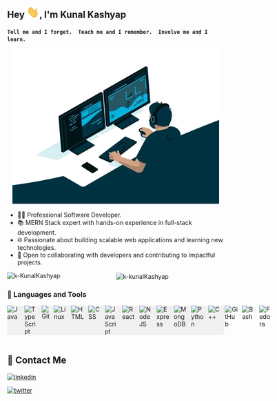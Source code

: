 ## Hey <img src="https://raw.githubusercontent.com/kunalkashyap-1/kunalkashyap-1/master/assets/Hi.gif" width="29">, I'm  Kunal Kashyap

**`Tell me and I forget.  Teach me and I remember.  Involve me and I learn.`**

<p align="center"> 
  <img src="https://raw.githubusercontent.com/kunalkashyap-1/kunalkashyap-1/master/assets/giphy.webp">
</p>

- 👨‍💻 Professional Software Developer.
- 📚 MERN Stack expert with hands-on experience in full-stack development.
- 🌐 Passionate about building scalable web applications and learning new technologies.
- 🤝 Open to collaborating with developers and contributing to impactful projects.

<p align="center">
  <img align="left" src="https://github-readme-stats.vercel.app/api/top-langs/?username=kunalkashyap-1&exclude_repo=luffy_project&layout=compact&theme=tokyonight" alt="k-KunalKashyap" />
  <img align="center" src="https://github-readme-stats.vercel.app/api?username=kunalkashyap-1&show_icons=true&theme=tokyonight" alt="k-kunalKashyap" /></p>

### 🧰 Languages and Tools
<div style="background-color:rgb(240,240,240);display: flex;" >
<img align="left" alt="Java" width="30px" style="padding-right:10px;" src="https://cdn.jsdelivr.net/gh/devicons/devicon/icons/java/java-original.svg"/>
<img align="left" alt="TypeScript" width="30px" style="padding-right:10px;" src="https://cdn.jsdelivr.net/gh/devicons/devicon/icons/typescript/typescript-plain.svg" />
<img align="left" alt="Git" width="30px" style="padding-right:10px;" src="https://cdn.jsdelivr.net/gh/devicons/devicon/icons/git/git-original.svg" />
<img align="left" alt="Linux" width="30px" style="padding-right:10px;" src="https://cdn.jsdelivr.net/gh/devicons/devicon/icons/linux/linux-original.svg" />
<img align="left" alt="HTML" width="30px" style="padding-right:10px;" src="https://cdn.jsdelivr.net/gh/devicons/devicon/icons/html5/html5-plain.svg" />
<img align="left" alt="CSS" width="30px" style="padding-right:10px;" src="https://cdn.jsdelivr.net/gh/devicons/devicon/icons/css3/css3-plain.svg" />
<img align="left" alt="JavaScript" width="30px" style="padding-right:10px;" src="https://cdn.jsdelivr.net/gh/devicons/devicon/icons/javascript/javascript-plain.svg" />
<img align="left" alt="React" width="30px" style="padding-right:10px;" src="https://cdn.jsdelivr.net/gh/devicons/devicon/icons/react/react-original.svg" />
<img align="left" alt="NodeJS" width="30px" style="padding-right:10px;" src="https://cdn.jsdelivr.net/gh/devicons/devicon/icons/nodejs/nodejs-original.svg" />
<img align="left" alt="Express" width="30px" style="padding-right:10px;" src="https://cdn.jsdelivr.net/gh/devicons/devicon/icons/express/express-original.svg" />
<img align="left" alt="MongoDB" width="30px" style="padding-right:10px;" src="https://cdn.jsdelivr.net/gh/devicons/devicon/icons/mongodb/mongodb-original.svg" />
<img align="left" alt="Python" width="30px" style="padding-right:10px;" src="https://cdn.jsdelivr.net/gh/devicons/devicon/icons/python/python-plain.svg" />
<img align="left" alt="C++" width="30px" style="padding-right:10px;" src="https://cdn.jsdelivr.net/gh/devicons/devicon/icons/cplusplus/cplusplus-line.svg" />
<img align="left" alt="GitHub" width="30px" style="padding-right:10px;" src="https://cdn.jsdelivr.net/gh/devicons/devicon/icons/github/github-original.svg" />
<img align="left" alt="Bash" width="30px" style="padding-right:10px;" src="https://cdn.jsdelivr.net/gh/devicons/devicon/icons/bash/bash-original.svg" />
<img align="left" alt="Fedora" width="30px" style="padding-right:10px;" src="https://cdn.jsdelivr.net/gh/devicons/devicon/icons/fedora/fedora-original.svg" />
</div>
<br />

## 📱 Contact Me

[![linkedin](https://img.shields.io/badge/linkedin-0A66C2?style=for-the-badge&logo=linkedin&logoColor=white)](https://www.linkedin.com/in/kunal-kashyap-a0798222b/)

[![twitter](https://img.shields.io/badge/twitter-1DA1F2?style=for-the-badge&logo=twitter&logoColor=white)](https://twitter.com/kunal_code)
